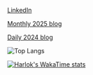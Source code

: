 [LinkedIn](https://www.linkedin.com/in/ivansivanov/)

[Monthly 2025 blog](https://ivanstudyblog.github.io/2025)

[Daily 2024 blog](https://ivanstudyblog.github.io/)

![Top Langs](https://github-readme-stats.vercel.app/api/top-langs/?username=divakaivan&layout=compact&hide=jupyter%20notebook,html,css)

[![Harlok's WakaTime stats](https://github-readme-stats.vercel.app/api/wakatime?username=divakaivan&layout=compact)](https://github.com/anuraghazra/github-readme-stats)
